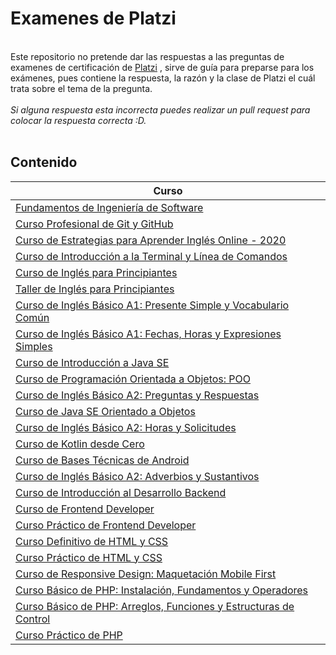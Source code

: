 # Examenes de Platzi

<br>Este repositorio no pretende dar las respuestas a las preguntas de examenes de certificación de [Platzi](https://platzi.com) , sirve de guía para preparse para los exámenes, pues contiene la respuesta, la razón y la clase de Platzi el cuál trata sobre el tema de la pregunta.
<br><br>
*Si alguna respuesta esta incorrecta puedes realizar un pull request para colocar la respuesta correcta :D.*
<br><br>
## Contenido

|Curso|
|-----------|
|[Fundamentos de Ingeniería de Software](FundamentosIS.md)| 
|[Curso Profesional de Git y GitHub](CursoGit.md)| 
|[Curso de Estrategias para Aprender Inglés Online - 2020](EstrategiaInglesOnline.md)|
|[Curso de Introducción a la Terminal y Línea de Comandos](IntroduccionTerminal.md)|
|[Curso de Inglés para Principiantes](EnglishBeginners.md)|
|[Taller de Inglés para Principiantes](TallerPrincipiantes.md)|	
|[Curso de Inglés Básico A1: Presente Simple y Vocabulario Común](englishA1_PresentSimple.md)|
|[Curso de Inglés Básico A1: Fechas, Horas y Expresiones Simples](englishA1_Dates.md)|
|[Curso de Introducción a Java SE](javaSE.md)|
|[Curso de Programación Orientada a Objetos: POO](Poo.md)|
|[Curso de Inglés Básico A2: Preguntas y Respuestas](EnglishA2_q&a.md)|
|[Curso de Java SE Orientado a Objetos](JavaSEPoo.md)|
|[Curso de Inglés Básico A2: Horas y Solicitudes](EnglishA2_hours&request.md)|
|[Curso de Kotlin desde Cero](Kotlin_desde0.md)|
|[Curso de Bases Técnicas de Android](BasesTecnicasAndroid.md)|
|[Curso de Inglés Básico A2: Adverbios y Sustantivos](englishA2_Adverbs&Nouns.md)|
|[Curso de Introducción al Desarrollo Backend](IntroduccionBackend.md)|
|[Curso de Frontend Developer](FrontendDev.md)|
|[Curso Práctico de Frontend Developer](practicoFrontendDeveloper.md)|
|[Curso Definitivo de HTML y CSS](cursoDefHTMLyCSS.md)|
|[Curso Práctico de HTML y CSS](cursoPracHTMLyCSS.md)|
|[Curso de Responsive Design: Maquetación Mobile First](cursoMobileFirst.md)|
|[Curso Básico de PHP: Instalación, Fundamentos y Operadores](cursoBasicoPHP.md)|
|[Curso Básico de PHP: Arreglos, Funciones y Estructuras de Control](cursoBasicoPHP2.md)|
|[Curso Práctico de PHP](cursoPracticoPHP.md)|

&nbsp;

